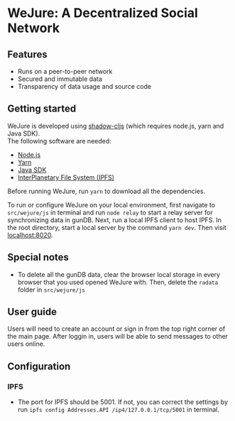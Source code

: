 # WeJure: A Decentralized Social Network

## Features
- Runs on a peer-to-peer network
- Secured and immutable data 
- Transparency of data usage and source code

## Getting started
WeJure is developed using [shadow-cljs](https://github.com/thheller/shadow-cljs) (which requires node.js, yarn and Java SDK).<br/>
The following software are needed:
- [Node.js](https://nodejs.org) 
- [Yarn](https://www.yarnpkg.com)
- [Java SDK](https://adoptium.net/) 
- [InterPlanetary File System (IPFS)](https://ipfs.tech/)

Before running WeJure, run `yarn` to download all the dependencies.

To run or configure WeJure on your local environment, first navigate to `src/wejure/js` in terminal and run `node relay` to start a relay server for synchronizing data in gunDB. Next, run a local IPFS client to host IPFS. In the root directory, start a local server by the command `yarn dev`. Then visit [localhost:8020](http://localhost:8020).

## Special notes
- To delete all the gunDB data, clear the browser local storage in every browser that you used opened WeJure with. Then, delete the `radata` folder in `src/wejure/js`

## User guide
Users will need to create an account or sign in from the top right corner of the main page. After loggin in, users will be able to send messages to other users online.

## Configuration
### IPFS
- The port for IPFS should be 5001. If not, you can correct the settings by run `ipfs config Addresses.API /ip4/127.0.0.1/tcp/5001` in terminal.
